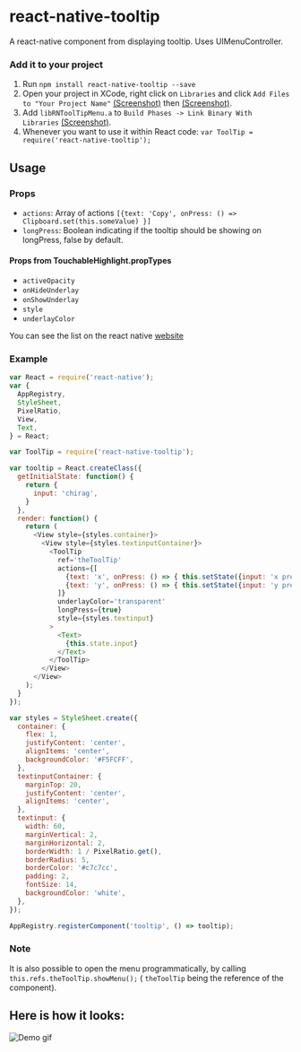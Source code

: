 # react-native-tooltip

A react-native component from displaying tooltip. Uses UIMenuController.

### Add it to your project

1. Run `npm install react-native-tooltip --save`
2. Open your project in XCode, right click on `Libraries` and click `Add
   Files to "Your Project Name"` [(Screenshot)](http://url.brentvatne.ca/jQp8) then [(Screenshot)](http://url.brentvatne.ca/1gqUD).
3. Add `libRNToolTipMenu.a` to `Build Phases -> Link Binary With Libraries`
   [(Screenshot)](http://url.brentvatne.ca/17Xfe).
4. Whenever you want to use it within React code: `var ToolTip = require('react-native-tooltip');`

## Usage

### Props

- `actions`: Array of actions `[{text: 'Copy', onPress: () => Clipboard.set(this.someValue) }]`
- `longPress`: Boolean indicating if the tooltip should be showing on longPress, false by default.

#### Props from TouchableHighlight.propTypes

- `activeOpacity`
- `onHideUnderlay`
- `onShowUnderlay`
- `style`
- `underlayColor`

You can see the list on the react native [website](https://facebook.github.io/react-native/docs/touchablehighlight.html#content)

### Example

```javascript
var React = require('react-native');
var {
  AppRegistry,
  StyleSheet,
  PixelRatio,
  View,
  Text,
} = React;

var ToolTip = require('react-native-tooltip');

var tooltip = React.createClass({
  getInitialState: function() {
    return {
      input: 'chirag',
    }
  },
  render: function() {
    return (
      <View style={styles.container}>
        <View style={styles.textinputContainer}>
          <ToolTip
            ref='theToolTip'
            actions={[
              {text: 'x', onPress: () => { this.setState({input: 'x pressed'}) }},
              {text: 'y', onPress: () => { this.setState({input: 'y pressed'}) }}
            ]}
            underlayColor='transparent'
            longPress={true}
            style={styles.textinput}
          >
            <Text>
              {this.state.input}
            </Text>
          </ToolTip>
        </View>
      </View>
    );
  }
});

var styles = StyleSheet.create({
  container: {
    flex: 1,
    justifyContent: 'center',
    alignItems: 'center',
    backgroundColor: '#F5FCFF',
  },
  textinputContainer: {
    marginTop: 20,
    justifyContent: 'center',
    alignItems: 'center',
  },
  textinput: {
    width: 60,
    marginVertical: 2,
    marginHorizontal: 2,
    borderWidth: 1 / PixelRatio.get(),
    borderRadius: 5,
    borderColor: '#c7c7cc',
    padding: 2,
    fontSize: 14,
    backgroundColor: 'white',
  },
});

AppRegistry.registerComponent('tooltip', () => tooltip);
```

### Note

It is also possible to open the menu programmatically, by calling `this.refs.theToolTip.showMenu();` ( `theToolTip` being the reference of the component).

## Here is how it looks:
![Demo gif](https://github.com/chirag04/react-native-tooltip/blob/master/screenshot.png)
